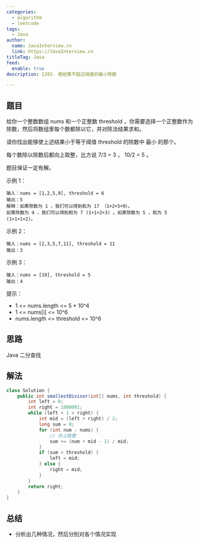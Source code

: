 ```yaml
---
categories:
  - algorithm
  - leetcode
tags:
  - Java
author: 
  name: JavaInterview.cn
  link: https://JavaInterview.cn
titleTag: Java
feed:
  enable: true
description: 1283. 使结果不超过阈值的最小除数

---
```


## 题目

给你一个整数数组 nums 和一个正整数 threshold  ，你需要选择一个正整数作为除数，然后将数组里每个数都除以它，并对除法结果求和。

请你找出能够使上述结果小于等于阈值 threshold 的除数中 最小 的那个。

每个数除以除数后都向上取整，比方说 7/3 = 3 ， 10/2 = 5 。

题目保证一定有解。



示例 1：

    输入：nums = [1,2,5,9], threshold = 6
    输出：5
    解释：如果除数为 1 ，我们可以得到和为 17 （1+2+5+9）。
    如果除数为 4 ，我们可以得到和为 7 (1+1+2+3) 。如果除数为 5 ，和为 5 (1+1+1+2)。
示例 2：

    输入：nums = [2,3,5,7,11], threshold = 11
    输出：3
示例 3：

    输入：nums = [19], threshold = 5
    输出：4


提示：

* 1 <= nums.length <= 5 * 10^4
* 1 <= nums[i] <= 10^6
* nums.length <= threshold <= 10^6

## 思路

Java 二分查找

## 解法
```java
class Solution {
    public int smallestDivisor(int[] nums, int threshold) {
        int left = 0;
        int right = 1000001;
        while (left + 1 < right) {
            int mid = (left + right) / 2;
            long sum = 0;
            for (int num : nums) {
                // 向上取整
                sum += (num + mid - 1) / mid;
            }
            if (sum > threshold) {
                left = mid;
            } else {
                right = mid;
            }
        }
        return right;
    }
}

```

## 总结

- 分析出几种情况，然后分别对各个情况实现 
